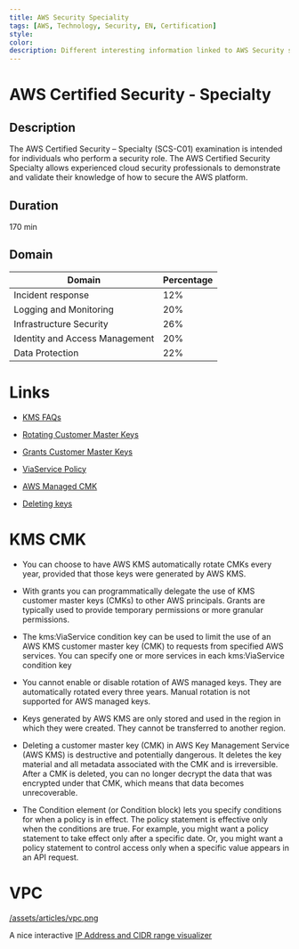 ```yaml
---
title: AWS Security Speciality
tags: [AWS, Technology, Security, EN, Certification]
style:
color:
description: Different interesting information linked to AWS Security speciality scope.
---
```


# AWS Certified Security - Specialty

## Description

The AWS Certified Security – Specialty (SCS-C01) examination is intended for individuals who perform a security role. The AWS Certified Security Specialty allows experienced cloud security professionals to demonstrate and validate their knowledge of how to secure the AWS platform.

## Duration

170 min

## Domain

|Domain|Percentage |
|--|--|
| Incident response | 12% |
| Logging and Monitoring | 20% |
| Infrastructure Security | 26% |
| Identity and Access Management | 20% |
| Data Protection | 22% |

# Links

-  [KMS FAQs](https://aws.amazon.com/kms/faqs/)

-  [Rotating Customer Master Keys](https://docs.aws.amazon.com/kms/latest/developerguide/rotate-keys.html#rotate-keys-console)

-  [Grants Customer Master Keys](https://docs.aws.amazon.com/kms/latest/developerguide/grants.html)

-  [ViaService Policy](https://docs.aws.amazon.com/kms/latest/developerguide/policy-conditions.html#conditions-kms-via-service)

-  [AWS Managed CMK](https://docs.aws.amazon.com/kms/latest/developerguide/rotate-keys.html#rotate-keys-console)

-  [Deleting keys](https://docs.aws.amazon.com/kms/latest/developerguide/deleting-keys.html)

# KMS CMK

- You can choose to have AWS KMS automatically rotate CMKs every year, provided that those keys were generated by AWS KMS.

- With grants you can programmatically delegate the use of KMS customer master keys (CMKs) to other AWS principals. Grants are typically used to provide temporary permissions or more granular permissions.

- The kms:ViaService condition key can be used to limit the use of an AWS KMS customer master key (CMK) to requests from specified AWS services. You can specify one or more services in each kms:ViaService condition key

- You cannot enable or disable rotation of AWS managed keys. They are automatically rotated every three years. Manual rotation is not supported for AWS managed keys.

- Keys generated by AWS KMS are only stored and used in the region in which they were created. They cannot be transferred to another region.

- Deleting a customer master key (CMK) in AWS Key Management Service (AWS KMS) is destructive and potentially dangerous. It deletes the key material and all metadata associated with the CMK and is irreversible. After a CMK is deleted, you can no longer decrypt the data that was encrypted under that CMK, which means that data becomes unrecoverable.

- The Condition element (or Condition block) lets you specify conditions for when a policy is in effect. The policy statement is effective only when the conditions are true. For example, you might want a policy statement to take effect only after a specific date. Or, you might want a policy statement to control access only when a specific value appears in an API request.

# VPC
[/assets/articles/vpc.png](VPC)

A nice interactive  [IP Address and CIDR range visualizer](https://cidr.xyz/)
